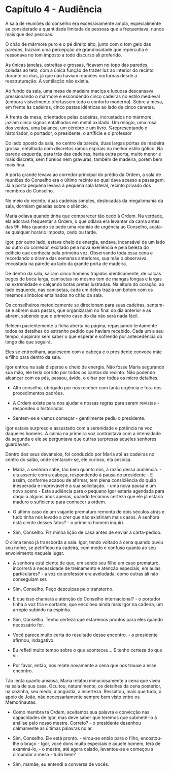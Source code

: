 # Capítulo 4 - Audiência

A sala de reuniões do conselho era excessivamente ampla, especialmente se considerado a quantidade limitada de pessoas que a frequentava, nunca mais que dez pessoas.

O chão de mármore puro e o pé direito alto, junto com o tom gelo das paredes, traziam uma percepção de grandiosidade que repercutia e ressonava no tom imposto a todo discurso ali proferido.

As únicas janelas, estreitas e grossas, ficavam no topo das paredes, coladas ao teto, com a única função de trazer luz ao interior do recinto durante os dias, já que não haviam reuniões norturnas desde a reestruturação. A ventilação não existia.

Ao fundo da sala, uma mesa de madeira maciça e luxuosa descansava pressionando o mármore e escondendo cinco cadeiras no estilo medieval (embora visivelmente ofertassem todo o conforto moderno). Sobre a mesa, em frente às cadeiras, cinco pastas idênticas ao lado de cinco canetas.

À frente da mesa, orientados pelas cadeiras, incrustados no mármore, jaziam cinco signos entalhados em metal oxidado. Um relógio, uma rosa dos ventos, uma balança, um cérebro e um livro. %representando o historiador, o portador, o presidente, o artíficie e o professor

Do lado oposto da sala, no centro da parede, duas largas portas de madeira grossa, entalhada com discretos ramos espirais no melhor estilo gótico. Na parede esquerda, para trás das cadeiras, havia outra porta, muito menor e mais discreta, sem floreios nem gravuras, também de madeira, porém bem mais fina.

A porta grande levava ao corredor principal do prédio da Ordem, a sala de reuniões do Conselho era o último recinto ao qual dava acesso a passagem. Já a porta pequena levava à pequena sala lateral, recinto privado dos membros do Conselho.

No meio do recinto, duas cadeiras simples, deslocadas da megalomania da sala, dormiam geladas sobre o silêncio.

Maria odiava quando tinha que comparecer tão cedo à Ordem. Na verdade, ela adorava frequentar a Ordem, o que odiava era levantar da cama antes das 9h. Mas quando se pede uma reunião de urgência ao Conselho, acata-se qualquer horário imposto, cedo ou tarde.

Igor, por outro lado, estava cheio de energia, andava, incansável de um lado ao outro do corredor, excitado pela nova exeriência e pela beleza do edifício que conhecia pela primeira vez. Observando toda essa cena e recordando o drama das semanas anteriores, sua mãe o observava, encostada na parede ao lado da grande porta de madeira.

De dentro da sala, saíram cinco homens trajados identicamente, de calças beges de boca larga, camisetas no mesmo tom de mangas longas e largas na extremidade e calçando botas pretas lustradas. Na altura do coração, ao lado esquerdo, nas camisetas, cada um deles trazia um botom com os mesmos símbolos entalhados no chão da sala.

Os conselheiros metodicamente se direcionam para suas cadeiras, sentam-se e abrem suas pastas, que organizaram no final do dia anterior e as abrem, sabendo que o primeiro caso do dia não será nada fácil.

Releem pacientemente a ficha aberta na página, repassando lentamente todos os detalhes do estranho pedido que haviam recebido. Cada um a seu tempo, suspiram sem saber o que esperar e sofrendo por antecedência do longo dia que seguirá.

Eles se entreolham, aquiescem com a cabeça e o presidente convoca mãe e filho para dentro da sala.

Igor entrou na sala disperso e cheio de energia. Não fosse Maria segurando sua mão, ele teria corrido por todos os cantos do recinto. Não podendo alcançar com os pés, passou, ávido, o olhar por todos os micro detalhes.

 - Alto conselho, obrigado por nos receber com tanta urgência e  fora dos procedimentos padrões.

 - A Ordem existe para nos ajudar e nossas regras para serem revistas - respondeu o historiador.

 - Sentem-se e vamos começar - gentilmente pediu o presidente.

Igor estava surpreso e assustado com a serenidade e potência na voz daqueles homens. A calma na primeira voz contrastava com a intensidade da segunda e ele se perguntava que outras surpresas aqueles senhores guardavam.

Dentro dos seus devaneios, foi conduzido por Maria até as cadeiras no centro do salão, onde sentaram-se, ele curioso, ela ansiosa.

 - Maria, a senhora sabe, tão bem quanto nós, a razão dessa audiência. - ela assente com a cabeça, respondendo à pausa do presidente - E assim, conforme acabou de afirmar, tem plena consiciência do quão inesperada e improvável é a sua solicitação. - uma nova pausa e um novo aceno - Esta audiência para o pequeno Igor estaria agendada para daqui a alguns anos apenas, quando teríamos certeza que ele já estaria maduro o suficiente para conhecer a ordem.

  - O último caso de um viajante prematuro remonta de dois séculos atrás e tudo tinha nos levado a crer que não existiriam mais casos. A senhora está ciente desses fatos? - o primeiro homem inquiri.

  - Sim, Conselho. Fiz minha lição de casa antes de enviar a carta-pedido.

O clima tenso já transborda a sala. Igor, tendo voltado à cena quando ouviu seu nome, se petrificou na cadeira, com medo e confuso quanto ao seu envolvimento naquele lugar.

 - A senhora está ciente de que, em sendo seu filho um caso prematuro, incorrerá a necessidade de treinamento e atenção especiais, em aulas particulares? - a voz do professor era aveludada, como outras ali não conseguiam ser.

 - Sim, Conselho. Peço desculpas pelo transtorno.

 - E que isso chamará a atenção do Conselho internacional? - o portador tinha a voz fria e cortante, que encolheu ainda mais Igor na cadeira, um arrepio subindo na espinha.

 - Sim, Conselho. Tenho certeza que estaremos prontos para eles quando necessário for.

 - Você parece muito certa do resultado desse encontro. - o presidente afirmou, indagativo.

 - Eu refleti muito tempo sobre o que aconteceu... E tenho certeza do que vi.

 - Por favor, então, nos relate novamente a cena que nos trouxe a esse encontro.

Tão lenta quanto ansiosa, Maria relatou minuciosamente a cena que viveu na sala de sua casa. Ocultou, naturalmente, os detalhes da cena posterior, na cozinha, seu medo, a angústia, a incerteza. Ressaltou, mais que tudo, o apoio de João, não necessariamente sempre bem visto entre os Memorinautas.

 - Como membra ta Ordem, aceitamos sua palavra e convicção nas capacidades de Igor, mas deve saber que teremos que submetê-lo à análise pelo nosso mestre. Correto? - o presidente desenhou calmamente as últimas palavras no ar.

 - Sim, Conselho. Ele está pronto. - virou-se então para o filho, encostou-lhe o braço - Igor, você dons muito especiais e aquele homem, terá de examiná-lo, - o mestre, até agora calado, levantou-se e começou a circundar a mesa - tudo bem?

 - Sim, mamãe, eu entendi a conversa de vocês.